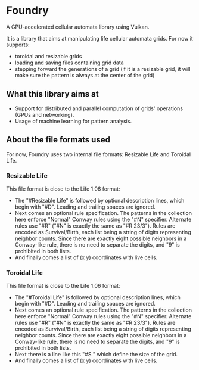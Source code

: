 # Foundry
A GPU-accelerated cellular automata library using Vulkan.

It is a library that aims at manipulating life cellular automata grids.
For now it supports:
* toroidal and resizable grids
* loading and saving files containing grid data
* stepping forward the generations of a grid (if it is a resizable grid, it will make sure the pattern is always at the center of the grid)

## What this library aims at
* Support for distributed and parallel computation of grids' operations (GPUs and networking).
* Usage of machine learning for pattern analysis.

## About the file formats used
For now, Foundry uses two internal file formats: Resizable Life and Toroidal Life.

### Resizable Life
This file format is close to the Life 1.06 format:
* The "#Resizable Life" is followed by optional description lines, which begin with "#D". Leading and trailing spaces are ignored.
* Next comes an optional rule specification. The patterns in the collection here enforce "Normal" Conway rules using the "#N" specifier. Alternate rules use "#R" ("#N" is exactly the same as "#R 23/3"). Rules are encoded as Survival/Birth, each list being a string of digits representing neighbor counts. Since there are exactly eight possible neighbors in a Conway-like rule, there is no need to separate the digits, and "9" is prohibited in both lists.
* And finally comes a list of (x y) coordinates with live cells.

### Toroidal Life
This file format is close to the Life 1.06 format:
* The "#Toroidal Life" is followed by optional description lines, which begin with "#D". Leading and trailing spaces are ignored.
* Next comes an optional rule specification. The patterns in the collection here enforce "Normal" Conway rules using the "#N" specifier. Alternate rules use "#R" ("#N" is exactly the same as "#R 23/3"). Rules are encoded as Survival/Birth, each list being a string of digits representing neighbor counts. Since there are exactly eight possible neighbors in a Conway-like rule, there is no need to separate the digits, and "9" is prohibited in both lists.
* Next there is a line like this "#S <rows> <cols>" which define the size of the grid.
* And finally comes a list of (x y) coordinates with live cells.
